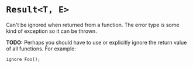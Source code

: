 # `Result<T, E>`

Can't be ignored when returned from a function. The error type is some kind of exception so it can be thrown.

**TODO:**
Perhaps you should have to use or explicitly ignore the return value of all functions. For example:

    ignore Foo();
